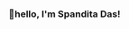 ### 👋hello, I'm Spandita Das!

<!--
**spnditad06/spnditad06** is a ✨ _special_ ✨ repository because its `README.md` (this file) appears on your GitHub profile.

Here are some ideas to get you started:

- 🔭 I’m currently B-tech CSE Student
- 🌱 I’m currently learning Full Stack Web development
- 📫 How to reach me: spanditadas06@gmail.com
- 😄 Pronouns: She/Her
